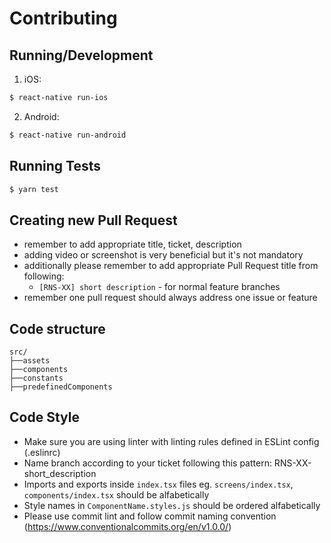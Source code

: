 # Contributing

## Running/Development
1. iOS:
```bash
$ react-native run-ios
```

2. Android:
```bash
$ react-native run-android
```

## Running Tests
```bash
$ yarn test
```

## Creating new Pull Request
* remember to add appropriate title, ticket, description
* adding video or screenshot is very beneficial but it's not mandatory
* additionally please remember to add appropriate Pull Request title from following:
  * `[RNS-XX] short description` - for normal feature branches
* remember one pull request should always address one issue or feature

## Code structure
```
src/
├──assets
├──components
├──constants
├──predefinedComponents
```

## Code Style
* Make sure you are using linter with linting rules defined in ESLint config (.eslinrc)
* Name branch according to your ticket following this pattern: RNS-XX-short_description
* Imports and exports inside `index.tsx` files eg. `screens/index.tsx`, `components/index.tsx` should be alfabetically
* Style names in `ComponentName.styles.js` should be ordered alfabetically
* Please use commit lint and follow commit naming convention (https://www.conventionalcommits.org/en/v1.0.0/)
